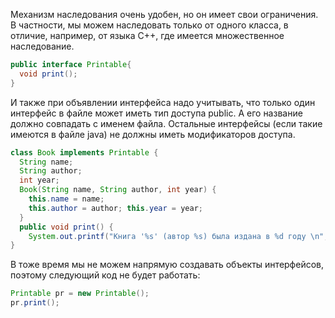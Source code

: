 Механизм наследования очень удобен, но он имеет свои ограничения. В частности, мы можем наследовать только от одного класса, в отличие, например, от языка С++, где имеется множественное наследование.

```java
public interface Printable{
  void print();
}
```

И также при объявлении интерфейса надо учитывать, что только один интерфейс в файле может иметь тип доступа public. А его название должно совпадать с именем файла. Остальные интерфейсы (если такие имеются в файле java) не должны иметь модификаторов доступа.

```java
class Book implements Printable {
  String name;
  String author;
  int year;
  Book(String name, String author, int year) {
    this.name = name;
    this.author = author; this.year = year;
  }
  public void print() {
    System.out.printf("Книга '%s' (автор %s) была издана в %d году \n", name, author, year);}
}
```

В тоже время мы не можем напрямую создавать объекты интерфейсов, поэтому следующий код не будет работать:

```java
Printable pr = new Printable();
pr.print();
```
